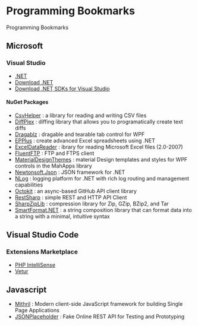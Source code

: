 # Programming Bookmarks
Programming Bookmarks

## Microsoft

### Visual Studio

- [.NET](https://dotnet.microsoft.com/)
- [Download .NET](https://dotnet.microsoft.com/download)
- [Download .NET SDKs for Visual Studio](https://dotnet.microsoft.com/download/visual-studio-sdks)

#### NuGet Packages

- [CsvHelper](https://www.nuget.org/packages/CsvHelper) : a library for reading and writing CSV files
- [DiffPlex](https://www.nuget.org/packages/DiffPlex) : diffing library that allows you to programatically create text diffs
- [Dragablz](https://www.nuget.org/packages/Dragablz) : dragable and tearable tab control for WPF
- [EPPlus](https://www.nuget.org/packages/EPPlus) : create advanced Excel spreadsheets using .NET
- [ExcelDataReader](https://www.nuget.org/packages/ExcelDataReader) : ibrary for reading Microsoft Excel files (2.0-2007)
- [FluentFTP](https://www.nuget.org/packages/FluentFTP) : FTP and FTPS client
- [MaterialDesignThemes](https://www.nuget.org/packages/MaterialDesignThemes) : material Design templates and styles for WPF controls in the MahApps library
- [Newtonsoft.Json](https://www.nuget.org/packages/Newtonsoft.Json) : JSON framework for .NET
- [NLog](https://www.nuget.org/packages/NLog) : logging platform for .NET with rich log routing and management capabilities
- [Octokit](https://www.nuget.org/packages/Octokit) : an async-based GitHub API client library
- [RestSharp](https://www.nuget.org/packages/RestSharp) : simple REST and HTTP API Client
- [SharpZipLib](https://www.nuget.org/packages/SharpZipLib) : compression library for Zip, GZip, BZip2, and Tar
- [SmartFormat.NET](https://www.nuget.org/packages/SmartFormat.NET) : a string composition library that can format data into a string with a minimal, intuitive syntax


## Visual Studio Code

### Extensions Marketplace

- [PHP IntelliSense](https://marketplace.visualstudio.com/items?itemName=felixfbecker.php-intellisense)
- [Vetur](https://marketplace.visualstudio.com/items?itemName=octref.vetur)

## Javascript

- [Mithril](https://mithril.js.org/) : Modern client-side JavaScript framework for building Single Page Applications
- [JSONPlaceholder](https://jsonplaceholder.typicode.com/) : Fake Online REST API for Testing and Prototyping

